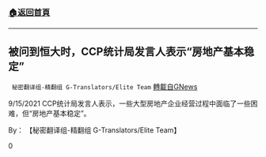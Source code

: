 ###  [:house:返回首頁](https://github.com/ourhimalayas/txt)
---


## 被问到恒大时，CCP统计局发言人表示“房地产基本稳定”
` 秘密翻译组-精翻组 G-Translators/Elite Team` [轉載自GNews](https://gnews.org/zh-hans/1545367/)

9/15/2021 CCP统计局发言人表示，一些大型房地产企业经营过程中面临了一些困难，但“房地产基本稳定”。

By： 【秘密翻译组-精翻组 G-Translators/Elite Team】

0
